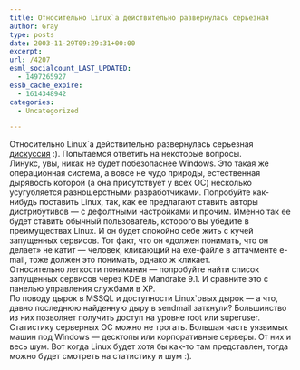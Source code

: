 ```yaml
---
title: Относительно Linux`а действительно развернулась серьезная
author: Gray
type: posts
date: 2003-11-29T09:29:31+00:00
excerpt:
url: /4207
esml_socialcount_LAST_UPDATED:
  - 1497265927
essb_cache_expire:
  - 1614348942
categories:
  - Uncategorized

---
```








Относительно Linux\`а действительно развернулась серьезная <a href="http://www.searchengines.ru/cgi-bin/blog/mt-comments.cgi?entry_id=2411" target="_blank">дискуссия</a> :). Попытаемся ответить на некоторые вопросы.  
Линукс, увы, никак не будет побезопаснее Windows. Это такая же операционная система, а вовсе не чудо природы, естественная дырявость которой (а она присутствует у всех ОС) несколько усугубляется разношерстными разработчиками. Попробуйте как-нибудь поставить Linux, так, как ее предлагают ставить авторы дистрибутивов &#8212; с дефолтными настройками и прочим. Именно так ее будет ставить обычный пользователь, которого вы убедите в преимуществах Linux. И он будет спокойно себе жить с кучей запущенных сервисов. Тот факт, что он &#171;должен понимать, что он делает&#187; не катит &#8212; человек, кликающий на exe-файле в аттачменте e-mail, тоже должен это понимать, однако ж кликает.  
Относительно легкости понимания &#8212; попробуйте найти список запущенных сервисов через KDE в Mandrake 9.1. И сравните это с панелью управления службами в XP.  
По поводу дырок в MSSQL и доступности Linux\`овых дырок &#8212; а что, давно последнюю найденную дыру в sendmail заткнули? Большинство из них позволяет получить доступ на уровне root или superuser.  
Статистику серверных ОС можно не трогать. Большая часть уязвимых машин под Windows &#8212; десктопы или корпоративные серверы. От них и весь шум. Вот когда Linux будет хотя бы как-то там представлен, тогда можно будет смотреть на статистику и шум :).